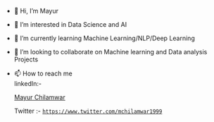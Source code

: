 <script src="https://platform.linkedin.com/badges/js/profile.js" async defer type="text/javascript"></script>
- 👋 Hi, I’m Mayur
- 👀 I’m interested in Data Science and AI
- 🌱 I’m currently learning Machine Learning/NLP/Deep Learning
- 💞️ I’m looking to collaborate on Machine learning and Data analysis Projects
- 📫 How to reach me <br>
     linkedIn:- <div class="badge-base LI-profile-badge" data-locale="en_US" data-size="medium" data-theme="light" data-type="VERTICAL" data-vanity="mayur-chilamwar-0596b2134" data-version="v1"><a class="badge-base__link LI-simple-link" href="https://in.linkedin.com/in/mayur-chilamwar-0596b2134?trk=profile-badge">Mayur Chilamwar</a></div>
              
     Twitter :- <code>https://www.twitter.com/mchilamwar1999</code> 

<!---
Mchilamwar/Mchilamwar is a ✨ special ✨ repository because its `README.md` (this file) appears on your GitHub profile.
You can click the Preview link to take a look at your changes.
--->
